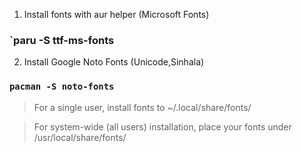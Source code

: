 1. Install fonts with aur helper (Microsoft Fonts)

### `paru -S ttf-ms-fonts

2. Install Google Noto Fonts (Unicode,Sinhala)

### `pacman -S noto-fonts`

> For a single user, install fonts to ~/.local/share/fonts/

>  For system-wide (all users) installation, place your fonts under /usr/local/share/fonts/

